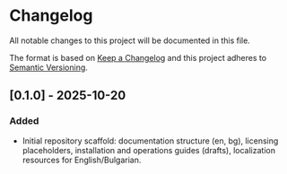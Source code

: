 # Changelog

All notable changes to this project will be documented in this file.

The format is based on [Keep a Changelog](https://keepachangelog.com/en/1.1.0/) and this project adheres to [Semantic Versioning](https://semver.org/spec/v2.0.0.html).

## [0.1.0] - 2025-10-20
### Added
- Initial repository scaffold: documentation structure (en, bg), licensing placeholders, installation and operations guides (drafts), localization resources for English/Bulgarian.


